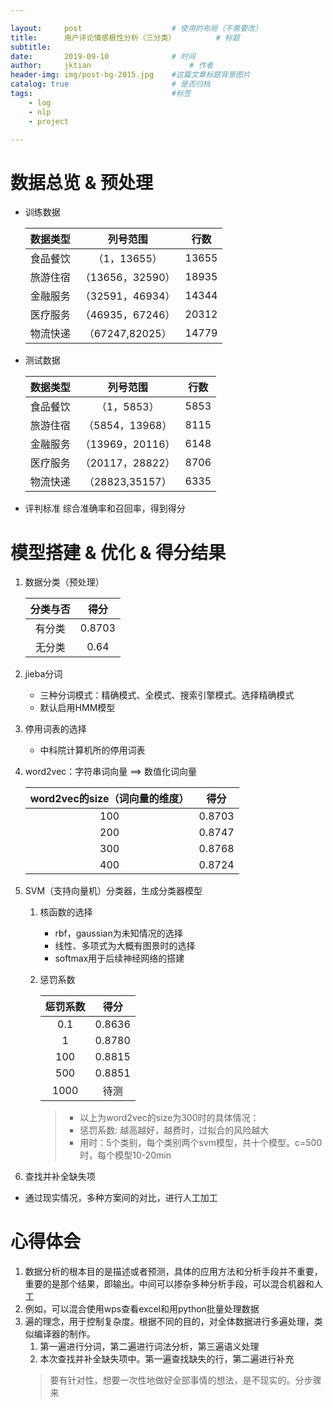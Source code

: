 ```yaml
---

layout:     post   				    # 使用的布局（不需要改）
title:      用户评论情感极性分析（三分类）			# 标题 
subtitle:  	 
date:       2019-09-10				# 时间
author:     jktian 						# 作者
header-img: img/post-bg-2015.jpg 	#这篇文章标题背景图片
catalog: true 						# 是否归档
tags:								#标签
    - log
    - nlp
    - project

---
```

# 数据总览 & 预处理
- 训练数据

    | 数据类型 | 列号范围 | 行数 |
    |:---:|:---:|:---:|
    | 食品餐饮 | （1，13655） |13655|
    |旅游住宿|（13656，32590）|18935|
    |金融服务|（32591，46934）|14344|
    |医疗服务|（46935，67246）|20312|
    |物流快递|（67247,82025）|14779|

- 测试数据

    | 数据类型 | 列号范围 | 行数 |
    |:---:|:---:|:---:|
    | 食品餐饮 | （1，5853） |5853|
    |旅游住宿|（5854，13968）|8115|
    |金融服务|（13969，20116）|6148|
    |医疗服务|（20117，28822）|8706|
    |物流快递|（28823,35157）|6335|

- 评判标准
	综合准确率和召回率，得到得分
# 模型搭建 & 优化 & 得分结果
1. 数据分类（预处理）

    |分类与否|得分|
    |:---:|:---:|
    |有分类|0.8703|
    |无分类|0.64|
    
2. jieba分词
    - 三种分词模式：精确模式、全模式、搜索引擎模式。选择精确模式
    - 默认启用HMM模型
3. 停用词表的选择

	- 中科院计算机所的停用词表
4. word2vec：字符串词向量 ==> 数值化词向量

    | word2vec的size（词向量的维度） | 得分|
    |:---:|:---:|
    | 100 | 0.8703 |
    |200|0.8747|
    |300|0.8768|
    |400|0.8724|
5. SVM（支持向量机）分类器，生成分类器模型
	1. 核函数的选择
	    - rbf，gaussian为未知情况的选择
        - 线性、多项式为大概有图景时的选择
        - softmax用于后续神经网络的搭建
    2. 惩罚系数

        | 惩罚系数 | 得分|
        |:---:|:---:|
        | 0.1 | 0.8636 |
        |1|0.8780|
        |100|0.8815|
        |500|0.8851|
        |1000|待测|
        > - 以上为word2vec的size为300时的具体情况：
        > - 惩罚系数: 越高越好，越费时，过拟合的风险越大
        > - 用时：5个类别，每个类别两个svm模型，共十个模型。c=500时，每个模型10-20min
6. 查找并补全缺失项

  - 通过现实情况，多种方案间的对比，进行人工加工

# 心得体会
1. 数据分析的根本目的是描述或者预测，具体的应用方法和分析手段并不重要，重要的是那个结果，即输出。中间可以掺杂多种分析手段，可以混合机器和人工
  1. 例如，可以混合使用wps查看excel和用python批量处理数据
2. 遍的理念，用于控制复杂度。根据不同的目的，对全体数据进行多遍处理，类似编译器的制作。
   1. 第一遍进行分词，第二遍进行词法分析，第三遍语义处理
   2. 本次查找并补全缺失项中。第一遍查找缺失的行，第二遍进行补充
   > 要有针对性，想要一次性地做好全部事情的想法，是不现实的。分步骤来